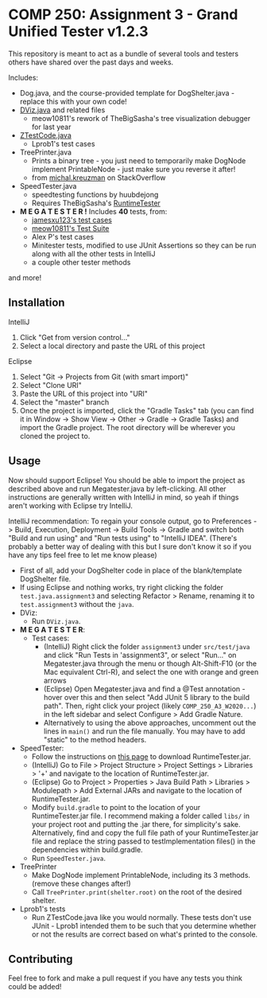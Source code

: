 # COMP 250: Assignment 3 - Grand Unified Tester v1.2.3
This repository is meant to act as a bundle of
several tools and testers others have 
shared over the past days and weeks. 
 
Includes:

- Dog.java, and the course-provided template for DogShelter.java - replace this with your own code! 
- [DViz.java](https://github.com/meow10811/C250_Assignment3_Debugger) and related files
    * meow10811's rework of TheBigSasha's tree visualization debugger for last year
- [ZTestCode.java](https://github.com/Lprob1/Assignment3_COMP250)
    * Lprob1's test cases
- TreePrinter.java
    * Prints a binary tree - you just need to temporarily make DogNode implement PrintableNode - just make sure you
      reverse it after!
    * from [michal.kreuzman](https://stackoverflow.com/a/4973083) on StackOverflow
- SpeedTester.java
    * speedtesting functions by huubdejong
    * Requires TheBigSasha's [RuntimeTester](https://github.com/TheBigSasha/RuntimeTester)
- __M E G A T E S T E R !__ Includes **40** tests, from:
    * [jamesxu123's test cases](https://github.com/jamesxu123/COMP-250-A3-Tests)
    * [meow10811's Test Suite](https://github.com/meow10811/AdoptionShelterTestSuite)
    * Alex P's test cases
    * Minitester tests, modified to use JUnit Assertions so they can be run along with all the other tests in IntelliJ
    * a couple other tester methods

    
and more!

## Installation
IntelliJ
1. Click "Get from version control..."
2. Select a local directory and paste the URL of this project

Eclipse
  1. Select "Git -> Projects from Git (with smart import)"
  2. Select "Clone URI"
  3. Paste the URL of this project into "URI"
  4. Select the "master" branch
  5. Once the project is imported, click the "Gradle Tasks" tab (you can find it in Window -> Show View -> Other -> Gradle -> Gradle Tasks) and import the Gradle project. The root directory will be wherever you cloned the project to.

## Usage

Now should support Eclipse! You should be able to import the project as described above and run Megatester.java by left-clicking.
All other instructions are generally written with IntelliJ in mind, so yeah if things aren't working with Eclipse try IntelliJ.

IntelliJ recommendation: To regain your console output, go to Preferences -> Build, Execution, Deployment -> Build Tools -> Gradle and switch both "Build and run using" and "Run tests using" to "IntelliJ IDEA". (There's probably a better way of dealing with this but I sure don't know it so if you have any tips feel free to let me know please)

* First of all, add your DogShelter code in place of the blank/template DogShelter file.
* If using Eclipse and nothing works, try right clicking the folder `test.java.assignment3` and selecting Refactor > Rename, renaming it to `test.assignment3` without the `java`.
* DViz:
    * Run `DViz.java`.
* __M E G A T E S T E R__:
    * Test cases:
      * (IntelliJ) Right click the folder `assignment3` under `src/test/java` and click "Run Tests in 'assignment3", or
          select "Run..." on Megatester.java through the menu or though Alt-Shift-F10 (or the Mac equivalent Ctrl-R),
          and select the one with orange and green arrows
      * (Eclipse) Open Megatester.java and find a @Test annotation - hover over this and then select "Add JUnit 5 library to the build path". Then, right click your project (likely `COMP_250_A3_W2020...`) in the left sidebar and select Configure > Add Gradle Nature.
      * Alternatively to using the above approaches, uncomment out the lines in `main()` and run the file manually. You may have to add "static" to the method headers.
* SpeedTester:
    * Follow the instructions on [this page](https://github.com/TheBigSasha/RuntimeTester) to download RuntimeTester.jar.
    * (IntelliJ) Go to File > Project Structure > Project Settings > Libraries > '+' and navigate to the location of RuntimeTester.jar.
    * (Eclipse) Go to Project > Properties > Java Build Path > Libraries > Modulepath > Add External JARs and navigate to the location of RuntimeTester.jar.
    * Modify `build.gradle` to point to the location of your RuntimeTester.jar file. I recommend making a folder called `libs/` in your project root and putting the .jar there, for simplicity's sake. 
    Alternatively, find and copy the full file path of your RuntimeTester.jar file and replace the string passed to testImplementation files() in the dependencies within build.gradle.
    * Run `SpeedTester.java`. 
* TreePrinter
    * Make DogNode implement PrintableNode, including its 3 methods. (remove these changes after!)
    * Call `TreePrinter.print(shelter.root)` on the root of the desired shelter.
* Lprob1's tests
    * Run ZTestCode.java like you would normally. These tests don't use JUnit - Lprob1 intended them to be such that
      you determine whether or not the results are correct based on what's printed to the console.

## Contributing
Feel free to fork and make a pull request if you have any tests you think could be added!
